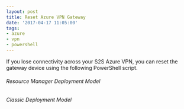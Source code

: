 ```yaml
---
layout: post
title: Reset Azure VPN Gateway
date: '2017-04-17 11:05:00'
tags:
- azure
- vpn
- powershell
---
```


If you lose connectivity across your S2S Azure VPN, you can reset the gateway device using the following PowerShell script.

###### Resource Manager Deployment Model
<script src="https://gist.github.com/mikeconjoice/d4cf9bd9851f96d9d0a785d44602d85c.js"></script>
###### Classic Deployment Model
<script src="https://gist.github.com/mikeconjoice/38b8fe928931ca3ee9164cbf8d9edcbb.js"></script><!--kg-card-end: markdown-->